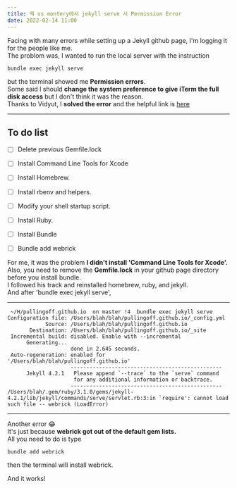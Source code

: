 ```yaml
---
title: 맥 os montery에서 jekyll serve 시 Permission Error
date: 2022-02-14 11:00
---
```


Facing with many errors while setting up a Jekyll github page, I'm logging it for the people like me.  
The problom was, I wanted to run the local server with the instruction  

```console
bundle exec jekyll serve
```

but the terminal showed me **Permission errors**.  
Some said I should **change the system preference to give iTerm the full disk access** but I don't think it was the reason.  
Thanks to Vidyut, I **solved the error** and the helpful link is 
[here](https://luther.io/macos/how-to-install-latest-ruby-on-a-mac/)

-------------------------

## To do list 

- [ ] Delete previous Gemfile.lock
- [ ] Install Command Line Tools for Xcode
- [ ] Install Homebrew.
- [ ] Install rbenv and helpers.
- [ ] Modify your shell startup script.
- [ ] Install Ruby.
- [ ] Install Bundle
- [ ] Bundle add webrick


For me, it was the problem **I didn't install 'Command Line Tools for Xcode'.**  
Also, you need to remove the **Gemfile.lock** in your github page directory before you install bundle.  
I followed his track and reinstalled homebrew, ruby, and jekyll.  
And after 'bundle exec jekyll serve', 

-------------------------

```console 
 ~/H/pullingoff.github.io  on master !4  bundle exec jekyll serve
Configuration file: /Users/blah/blah/pullingoff.github.io/_config.yml
            Source: /Users/blah/blah/pullingoff.github.io
       Destination: /Users/blah/blah/pullingoff.github.io/_site
 Incremental build: disabled. Enable with --incremental
      Generating... 
                    done in 2.645 seconds.
 Auto-regeneration: enabled for '/Users/blah/blah/pullingoff.github.io'
                    ------------------------------------------------
      Jekyll 4.2.1   Please append `--trace` to the `serve` command 
                     for any additional information or backtrace. 
                    ------------------------------------------------
/Users/blah/.gem/ruby/3.1.0/gems/jekyll-4.2.1/lib/jekyll/commands/serve/servlet.rb:3:in `require': cannot load such file -- webrick (LoadError)
```

-------------------------
Another error 😂   
It's just because **webrick got out of the default gem lists.**  
All you need to do is type

```console
bundle add webrick
```

then the terminal will install webrick.


And it works!
